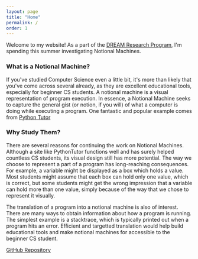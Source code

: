 ```yaml
---
layout: page
title: "Home"
permalink: /
order: 1
---
```


Welcome to my website! As a part of the [DREAM Research Program](https://tech.mines.edu/dream/), I'm spending this summer investigating Notional Machines.

### What is a Notional Machine?
If you've studied Computer Science even a little bit, it's more than likely that you've come across several already, as they are excellent educational tools, especially for beginner CS students.
A notional machine is a visual representation of program execution. In essence, a Notional Machine seeks to capture the general gist (or notion, if you will) of what a computer is doing while executing a program.
One fantastic and popular example comes from [Python Tutor](https://pythontutor.com/) 

### Why Study Them?
There are several reasons for continuing the work on Notional Machines. Although a site like PythonTutor functions well and has surely helped countless CS students, its visual design still has more potential. The way we choose to represent a part of a program has long-reaching consequences. For example, a variable might be displayed as a box which holds a value. Most students might assume that each box can hold only one value, which is correct, but some students might get the wrong impression that a variable can hold more than one value, simply because of the way that we chose to represent it visually.

The translation of a program into a notional machine is also of interest. There are many ways to obtain information about how a program is running. The simplest example is a stacktrace, which is typically printed out when a program hits an error. Efficient and targetted translation would help build educational tools and make notional machines for accessible to the beginner CS student.


[GitHub Repository](https://github.com/ERoels23/ERoels23.github.io/)
